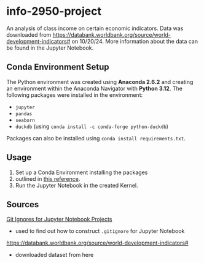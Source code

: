 # info-2950-project

An analysis of class income on certain economic indicators. Data was
downloaded from
<https://databank.worldbank.org/source/world-development-indicators#> on
10/20/24. More information about the data can be found in the Jupyter Notebook.

## Conda Environment Setup

The Python environment was created using **Anaconda 2.6.2**
and creating an environment within the Anaconda Navigator
with **Python 3.12**. The following packages were installed
in the environment:

- `jupyter`
- `pandas`
- `seaborn`
- `duckdb` (using `conda install -c conda-forge python-duckdb`)

Packages can also be installed using
```conda install requirements.txt```.

## Usage

1. Set up a Conda Environment installing the packages
2. outlined in [this reference](#conda-environment-setup).
3. Run the Jupyter Notebook in the created Kernel.

## Sources

[Git Ignores for Jupyter Notebook Projects](https://medium.com/@cruble/a-quick-guide-for-making-a-git-ignore-gitignore-e645d70676b2)

- used to find out how to construct `.gitignore` for Jupyter Notebook

<https://databank.worldbank.org/source/world-development-indicators#>

- downloaded dataset from here
